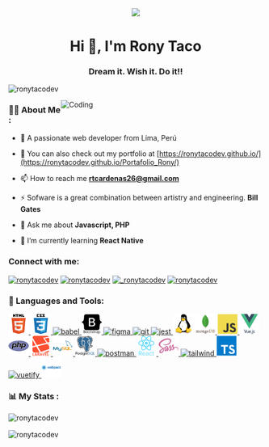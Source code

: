 <!-- [![MasterHead]()](https://ronytacodev.github.io) -->
<div id="header" align="center">
<!--    <img src="https://media.giphy.com/media/wpoLqr5FT1sY0/giphy.gif" width="200" /> -->
   <img src="https://media.giphy.com/media/2IudUHdI075HL02Pkk/giphy.gif" width="200" />
   <h1 align="center">Hi 👋, I'm Rony Taco</h1>
   <h3 align="center">Dream it. Wish it. Do it!!</h3>
</div>

<div id="profile views">
   <p align="left"> <img src="https://komarev.com/ghpvc/?username=ronytacodev&label=Profile%20views&color=129e00&style=plastic" alt="ronytacodev" /> </p>
   <img align="right" alt="Coding" width="400" src="https://cdn.dribbble.com/users/2646423/screenshots/5507196/computer.gif">
</div>

### 👨‍💻 About Me :

- 📌 A passionate web developer from Lima, Perú

- 📁 You can also check out my portfolio at [https://ronytacodev.github.io/](https://ronytacodev.github.io/Portafolio_Rony/)

- 📫 How to reach me **rtcardenas26@gmail.com**

- ⚡ Sofware is a great combination between artistry and engineering. **Bill Gates**

- 💬 Ask me about **Javascript, PHP**

- 🌱 I’m currently learning **React Native**

<div id="social-media">
   <h3 align="left">Connect with me:</h3>
   <p align="left">
   <a href="https://twitter.com/khushboogoel01" target="blank"><img align="center" src="https://cdn.jsdelivr.net/npm/simple-icons@3.0.1/icons/twitter.svg" alt="ronytacodev" height="30" width="40" /></a>
   <a href="https://linkedin.com/in/ronytacodev" target="blank"><img align="center" src="https://cdn.jsdelivr.net/npm/simple-icons@3.0.1/icons/linkedin.svg" alt="ronytacodev" height="30" width="40" /></a>
   <a href="https://instagram.com/_ronytacodev" target="blank"><img align="center" src="https://cdn.jsdelivr.net/npm/simple-icons@3.0.1/icons/instagram.svg" alt="_ronytacodev" height="30" width="40" /></a>
   <a href="https://www.youtube.com/c/ronytacodev" target="blank"><img align="center" src="https://cdn.jsdelivr.net/npm/simple-icons@3.0.1/icons/youtube.svg" alt="ronytacodev" height="30" width="40" /></a>
   </p>
</div>

### 🔨 Languages and Tools:

<p align="left">
<a href="https://www.w3.org/html/" target="_blank" rel="noreferrer"> <img src="https://raw.githubusercontent.com/devicons/devicon/master/icons/html5/html5-original-wordmark.svg" alt="html5" width="40" height="40"/> </a>
   <a href="https://www.w3schools.com/css/" target="_blank" rel="noreferrer"> <img src="https://raw.githubusercontent.com/devicons/devicon/master/icons/css3/css3-original-wordmark.svg" alt="css3" width="40" height="40"/> </a>
  <a href="https://babeljs.io/" target="_blank" rel="noreferrer"> <img src="https://www.vectorlogo.zone/logos/babeljs/babeljs-icon.svg" alt="babel" width="40" height="40"/> </a>
  <a href="https://getbootstrap.com" target="_blank" rel="noreferrer"> <img src="https://raw.githubusercontent.com/devicons/devicon/master/icons/bootstrap/bootstrap-plain-wordmark.svg" alt="bootstrap" width="40" height="40"/> </a> 
  <a href="https://www.figma.com/" target="_blank" rel="noreferrer"> <img src="https://www.vectorlogo.zone/logos/figma/figma-icon.svg" alt="figma" width="40" height="40"/> </a> 
  <a href="https://git-scm.com/" target="_blank" rel="noreferrer"> <img src="https://www.vectorlogo.zone/logos/git-scm/git-scm-icon.svg" alt="git" width="40" height="40"/> <a href="https://jestjs.io" target="_blank" rel="noreferrer"> <img src="https://www.vectorlogo.zone/logos/jestjsio/jestjsio-icon.svg" alt="jest" width="40" height="40"/> </a>
  <a href="https://www.linux.org/" target="_blank" rel="noreferrer"> <img src="https://raw.githubusercontent.com/devicons/devicon/master/icons/linux/linux-original.svg" alt="linux" width="40" height="40"/></a>
    <a href="https://www.mongodb.com/" target="_blank" rel="noreferrer"> <img src="https://raw.githubusercontent.com/devicons/devicon/master/icons/mongodb/mongodb-original-wordmark.svg" alt="mongodb" width="40" height="40"/> </a>
  <a href="https://developer.mozilla.org/en-US/docs/Web/JavaScript" target="_blank" rel="noreferrer"> <img src="https://raw.githubusercontent.com/devicons/devicon/master/icons/javascript/javascript-original.svg" alt="javascript" width="40" height="40"/> </a>
    <a href="https://vuejs.org/" target="_blank" rel="noreferrer"> <img src="https://raw.githubusercontent.com/devicons/devicon/master/icons/vuejs/vuejs-original-wordmark.svg" alt="vuejs" width="40" height="40"/> </a>
  <a href="https://www.php.net" target="_blank" rel="noreferrer"> <img src="https://raw.githubusercontent.com/devicons/devicon/master/icons/php/php-original.svg" alt="php" width="40" height="40"/> </a> 
   <a href="https://laravel.com/" target="_blank" rel="noreferrer"> <img src="https://raw.githubusercontent.com/devicons/devicon/master/icons/laravel/laravel-plain-wordmark.svg" alt="laravel" width="40" height="40"/> </a>
    <a href="https://www.mysql.com/" target="_blank" rel="noreferrer"> <img src="https://raw.githubusercontent.com/devicons/devicon/master/icons/mysql/mysql-original-wordmark.svg" alt="mysql" width="40" height="40"/> </a>
  <a href="https://www.postgresql.org" target="_blank" rel="noreferrer"> <img src="https://raw.githubusercontent.com/devicons/devicon/master/icons/postgresql/postgresql-original-wordmark.svg" alt="postgresql" width="40" height="40"/> </a>
  <a href="https://postman.com" target="_blank" rel="noreferrer"> <img src="https://www.vectorlogo.zone/logos/getpostman/getpostman-icon.svg" alt="postman" width="40" height="40"/> </a> <a href="https://reactjs.org/" target="_blank" rel="noreferrer"> <img src="https://raw.githubusercontent.com/devicons/devicon/master/icons/react/react-original-wordmark.svg" alt="react" width="40" height="40"/> </a>
  <a href="https://sass-lang.com" target="_blank" rel="noreferrer"> <img src="https://raw.githubusercontent.com/devicons/devicon/master/icons/sass/sass-original.svg" alt="sass" width="40" height="40"/> </a> <a href="https://tailwindcss.com/" target="_blank" rel="noreferrer"> <img src="https://www.vectorlogo.zone/logos/tailwindcss/tailwindcss-icon.svg" alt="tailwind" width="40" height="40"/> </a>
  <a href="https://www.typescriptlang.org/" target="_blank" rel="noreferrer"> <img src="https://raw.githubusercontent.com/devicons/devicon/master/icons/typescript/typescript-original.svg" alt="typescript" width="40" height="40"/> </a>
  <a href="https://vuetifyjs.com/en/" target="_blank" rel="noreferrer"> <img src="https://bestofjs.org/logos/vuetify.svg" alt="vuetify" width="40" height="40"/> </a> 
  <a href="https://webpack.js.org" target="_blank" rel="noreferrer"> <img src="https://raw.githubusercontent.com/devicons/devicon/d00d0969292a6569d45b06d3f350f463a0107b0d/icons/webpack/webpack-original-wordmark.svg" alt="webpack" width="40" height="40"/> </a></p>

### 📊 My Stats :

<p><img align="center" src="https://github-readme-stats.vercel.app/api/top-langs?username=ronytacodev&show_icons=true&locale=en&layout=compact" alt="ronytacodev" />      </p>
<p><img align="center" src="https://github-readme-stats.vercel.app/api?username=ronytacodev&show_icons=true&locale=en" alt="ronytacodev" /></p>
<!-- <p><img align="right" src="https://github-readme-streak-stats.herokuapp.com/?user=ronytacodev&" alt="ronytacodev" /></p> -->
